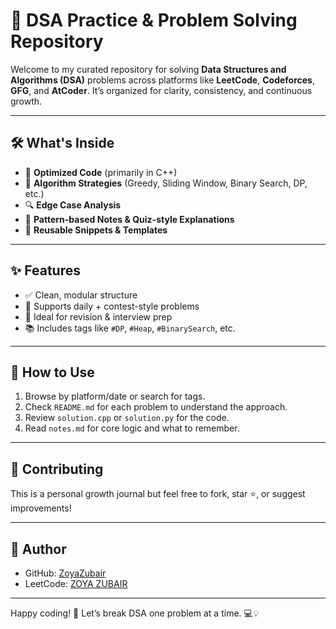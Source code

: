 
# 🧠 DSA Practice & Problem Solving Repository

Welcome to my curated repository for solving **Data Structures and Algorithms (DSA)** problems across platforms like **LeetCode**, **Codeforces**, **GFG**, and **AtCoder**. It’s organized for clarity, consistency, and continuous growth.

---


## 🛠️ What's Inside

- 🚀 **Optimized Code** (primarily in C++)
- 🧩 **Algorithm Strategies** (Greedy, Sliding Window, Binary Search, DP, etc.)
- 🔍 **Edge Case Analysis**
- 📝 **Pattern-based Notes & Quiz-style Explanations**
- 🧰 **Reusable Snippets & Templates**

---

## ✨ Features

- ✅ Clean, modular structure
- 📅 Supports daily + contest-style problems
- 🔄 Ideal for revision & interview prep
- 📚 Includes tags like `#DP`, `#Heap`, `#BinarySearch`, etc.

---


## 🚧 How to Use

1. Browse by platform/date or search for tags.
2. Check `README.md` for each problem to understand the approach.
3. Review `solution.cpp` or `solution.py` for the code.
4. Read `notes.md` for core logic and what to remember.

---

## 🤝 Contributing

This is a personal growth journal but feel free to fork, star ⭐, or suggest improvements!

---

## 🔗 Author

- GitHub: [ZoyaZubair](https://github.com/ZoyaZubair)
- LeetCode: [ZOYA ZUBAIR](https://leetcode.com/u/pf68XRqW5L/)


---

Happy coding! 🚀 Let’s break DSA one problem at a time. 💻💡
